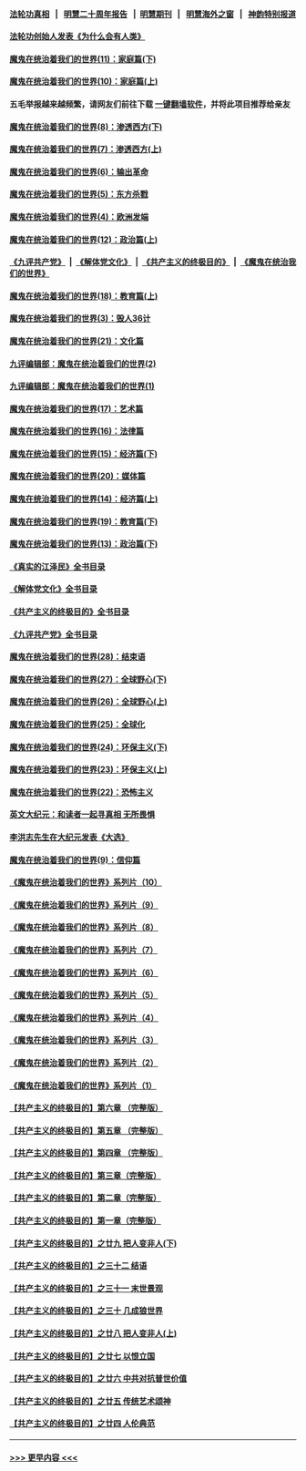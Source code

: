 #### [法轮功真相](https://github.com/gfw-breaker/truth/blob/master/README.md?t=0) &nbsp;&nbsp;|&nbsp;&nbsp; [明慧二十周年报告](https://github.com/gfw-breaker/mh-reports/blob/master/README.md?t=0) &nbsp;&nbsp;|&nbsp;&nbsp;[明慧期刊](https://github.com/gfw-breaker/mh-qikan) &nbsp;&nbsp;|&nbsp;&nbsp; [明慧海外之窗](https://github.com/gfw-breaker/mh-news/blob/master/README.md?t=0) &nbsp;&nbsp;|&nbsp;&nbsp; [神韵特别报道](https://github.com/gfw-breaker/mh-news/blob/master/shenyun.md?t=0)
#### [法轮功创始人发表《为什么会有人类》](../pages/nsc422/n13912117.md?t=01290943) 
#### [魔鬼在统治着我们的世界(11)：家庭篇(下)](../pages/nsc422/n10440961.md?t=01290943) 
#### [魔鬼在统治着我们的世界(10)：家庭篇(上)](../pages/nsc422/n10435448.md?t=01290943) 
#### 五毛举报越来越频繁，请网友们前往下载 [一键翻墙软件](https://github.com/gfw-breaker/ssr-accounts)，并将此项目推荐给亲友
#### [魔鬼在统治着我们的世界(8)：渗透西方(下)](../pages/nsc422/n10429603.md?t=01290943) 
#### [魔鬼在统治着我们的世界(7)：渗透西方(上)](../pages/nsc422/n10426013.md?t=01290943) 
#### [魔鬼在统治着我们的世界(6)：输出革命](../pages/nsc422/n10421536.md?t=01290943) 
#### [魔鬼在统治着我们的世界(5)：东方杀戮](../pages/nsc422/n10417707.md?t=01290943) 
#### [魔鬼在统治着我们的世界(4)：欧洲发端](../pages/nsc422/n10414890.md?t=01290943) 
#### [魔鬼在统治着我们的世界(12)：政治篇(上)](../pages/nsc422/n10444576.md?t=01290943) 
#### [《九评共产党》](https://github.com/begood0513/9ping.md/blob/master/README.md) &nbsp;|&nbsp; [《解体党文化》](../../../../jtdwh.md/blob/master/README.md)  &nbsp;|&nbsp; [《共产主义的终极目的》](../../../../gczydzjmd.md/blob/master/README.md) &nbsp;|&nbsp; [《魔鬼在统治我们的世界》](../../../../mgztzwmdsj.md/blob/master/README.md) 
#### [魔鬼在统治着我们的世界(18)：教育篇(上)](../pages/nsc422/n10526970.md?t=01290943) 
#### [魔鬼在统治着我们的世界(3)：毁人36计](../pages/nsc422/n10411583.md?t=01290943) 
#### [魔鬼在统治着我们的世界(21)：文化篇](../pages/nsc422/n10597706.md?t=01290943) 
#### [九评编辑部：魔鬼在统治着我们的世界(2)](../pages/nsc422/n10410036.md?t=01290943) 
#### [九评编辑部：魔鬼在统治着我们的世界(1)](../pages/nsc422/n10406825.md?t=01290943) 
#### [魔鬼在统治着我们的世界(17)：艺术篇](../pages/nsc422/n10499093.md?t=01290943) 
#### [魔鬼在统治着我们的世界(16)：法律篇](../pages/nsc422/n10485969.md?t=01290943) 
#### [魔鬼在统治着我们的世界(15)：经济篇(下)](../pages/nsc422/n10469975.md?t=01290943) 
#### [魔鬼在统治着我们的世界(20)：媒体篇](../pages/nsc422/n10586579.md?t=01290943) 
#### [魔鬼在统治着我们的世界(14)：经济篇(上)](../pages/nsc422/n10457370.md?t=01290943) 
#### [魔鬼在统治着我们的世界(19)：教育篇(下)](../pages/nsc422/n10564808.md?t=01290943) 
#### [魔鬼在统治着我们的世界(13)：政治篇(下)](../pages/nsc422/n10448270.md?t=01290943) 
#### [《真实的江泽民》全书目录](../pages/nsc422/n13721399.md?t=01290943) 
#### [《解体党文化》全书目录](../pages/nsc422/n13721157.md?t=01290943) 
#### [《共产主义的终极目的》全书目录](../pages/nsc422/n13721048.md?t=01290943) 
#### [《九评共产党》全书目录](../pages/nsc422/n13708085.md?t=01290943) 
#### [魔鬼在统治着我们的世界(28)：结束语](../pages/nsc422/n10936246.md?t=01290943) 
#### [魔鬼在统治着我们的世界(27)：全球野心(下)](../pages/nsc422/n10928319.md?t=01290943) 
#### [魔鬼在统治着我们的世界(26)：全球野心(上)](../pages/nsc422/n10900318.md?t=01290943) 
#### [魔鬼在统治着我们的世界(25)：全球化](../pages/nsc422/n10788205.md?t=01290943) 
#### [魔鬼在统治着我们的世界(24)：环保主义(下)](../pages/nsc422/n10695307.md?t=01290943) 
#### [魔鬼在统治着我们的世界(23)：环保主义(上)](../pages/nsc422/n10688613.md?t=01290943) 
#### [魔鬼在统治着我们的世界(22)：恐怖主义](../pages/nsc422/n10614727.md?t=01290943) 
#### [英文大纪元：和读者一起寻真相 无所畏惧](../pages/nsc422/n12542027.md?t=01290943) 
#### [李洪志先生在大纪元发表《大选》](../pages/nsc422/n12534746.md?t=01290943) 
#### [魔鬼在统治着我们的世界(9)：信仰篇](../pages/nsc422/n10432159.md?t=01290943) 
#### [《魔鬼在统治着我们的世界》系列片（10）](../pages/nsc422/n12292670.md?t=01290943) 
#### [《魔鬼在统治着我们的世界》系列片（9）](../pages/nsc422/n12290859.md?t=01290943) 
#### [《魔鬼在统治着我们的世界》系列片（8）](../pages/nsc422/n12287445.md?t=01290943) 
#### [《魔鬼在统治着我们的世界》系列片（7）](../pages/nsc422/n12283425.md?t=01290943) 
#### [《魔鬼在统治着我们的世界》系列片（6）](../pages/nsc422/n12282314.md?t=01290943) 
#### [《魔鬼在统治着我们的世界》系列片（5）](../pages/nsc422/n12281419.md?t=01290943) 
#### [《魔鬼在统治着我们的世界》系列片（4）](../pages/nsc422/n12274024.md?t=01290943) 
#### [《魔鬼在统治着我们的世界》系列片（3）](../pages/nsc422/n12271322.md?t=01290943) 
#### [《魔鬼在统治着我们的世界》系列片（2）](../pages/nsc422/n12269049.md?t=01290943) 
#### [《魔鬼在统治着我们的世界》系列片（1）](../pages/nsc422/n12267575.md?t=01290943) 
#### [【共产主义的终极目的】第六章 （完整版）](../pages/nsc422/n11428913.md?t=01290943) 
#### [【共产主义的终极目的】第五章 （完整版）](../pages/nsc422/n11428912.md?t=01290943) 
#### [【共产主义的终极目的】第四章 （完整版）](../pages/nsc422/n11428907.md?t=01290943) 
#### [【共产主义的终极目的】第三章（完整版）](../pages/nsc422/n11428848.md?t=01290943) 
#### [【共产主义的终极目的】第二章（完整版）](../pages/nsc422/n11428831.md?t=01290943) 
#### [【共产主义的终极目的】第一章（完整版）](../pages/nsc422/n11417651.md?t=01290943) 
#### [【共产主义的终极目的】之廿九 把人变非人(下)](../pages/nsc422/n11344140.md?t=01290943) 
#### [【共产主义的终极目的】之三十二 结语](../pages/nsc422/n11360535.md?t=01290943) 
#### [【共产主义的终极目的】之三十一 末世景观](../pages/nsc422/n11351129.md?t=01290943) 
#### [【共产主义的终极目的】之三十 几成狼世界](../pages/nsc422/n11348280.md?t=01290943) 
#### [【共产主义的终极目的】之廿八 把人变非人(上)](../pages/nsc422/n11340492.md?t=01290943) 
#### [【共产主义的终极目的】之廿七 以恨立国](../pages/nsc422/n11336944.md?t=01290943) 
#### [【共产主义的终极目的】之廿六 中共对抗普世价值](../pages/nsc422/n11324785.md?t=01290943) 
#### [【共产主义的终极目的】之廿五 传统艺术颂神](../pages/nsc422/n11296396.md?t=01290943) 
#### [【共产主义的终极目的】之廿四 人伦典范](../pages/nsc422/n11296397.md?t=01290943) 

----
#### [ >>> 更早内容 <<< ](../indexes/nsc422-earlier.md)
